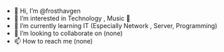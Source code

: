 - 👋 Hi, I’m @frosthavgen
- 👀 I’m interested in Technology , Music 🎵
- 🌱 I’m currently learning IT (Especially Network , Server, Programming)
- 💞️ I’m looking to collaborate on (none)
- 📫 How to reach me (none)

<!---
frosthavgen/frosthavgen is a ✨ special ✨ repository because its `README.md` (this file) appears on your GitHub profile.
You can click the Preview link to take a look at your changes.
--->
